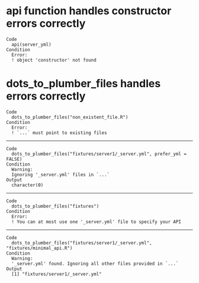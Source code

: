 # api function handles constructor errors correctly

    Code
      api(server_yml)
    Condition
      Error:
      ! object 'constructor' not found

# dots_to_plumber_files handles errors correctly

    Code
      dots_to_plumber_files("non_existent_file.R")
    Condition
      Error:
      ! `...` must point to existing files

---

    Code
      dots_to_plumber_files("fixtures/server1/_server.yml", prefer_yml = FALSE)
    Condition
      Warning:
      Ignoring '_server.yml' files in `...`
    Output
      character(0)

---

    Code
      dots_to_plumber_files("fixtures")
    Condition
      Error:
      ! You can at most use one '_server.yml' file to specify your API

---

    Code
      dots_to_plumber_files("fixtures/server1/_server.yml", "fixtures/minimal_api.R")
    Condition
      Warning:
      '_server.yml' found. Ignoring all other files provided in `...`
    Output
      [1] "fixtures/server1/_server.yml"

